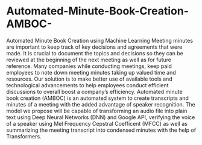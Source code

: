 # Automated-Minute-Book-Creation-AMBOC-
Automated Minute Book Creation using Machine Learning
Meeting minutes are important to keep track of key decisions and agreements that were made. 
It is crucial to document the topics and decisions so they can be reviewed at the beginning of the next meeting as well as for future reference. 
Many companies while conducting meetings, keep paid employees to note down meeting minutes taking up valued time and resources.
Our solution is to make better use of available tools and technological advancements to help employees conduct efficient discussions to overall boost a company’s efficiency.
Automated minute book creation (AMBOC) is an automated system to create transcripts and minutes of a meeting with the added advantage of speaker recognition.
The model we propose will be capable of transforming an audio file into plain text using Deep Neural Networks (DNN) and Google API, verifying the voice of a speaker using Mel Frequency Cepstral Coefficent (MFCC) as well as summarizing the meeting transcript into condensed minutes with the help of Transformers.
  
